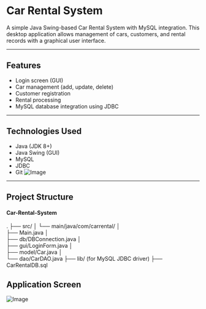 # Car Rental System

A simple Java Swing-based Car Rental System with MySQL integration. This desktop application allows management of cars, customers, and rental records with a graphical user interface.

---

## Features

- Login screen (GUI)
- Car management (add, update, delete)
- Customer registration
- Rental processing
- MySQL database integration using JDBC

---

## Technologies Used

- Java (JDK 8+)
- Java Swing (GUI)
- MySQL
- JDBC
- Git
![Image](https://github.com/user-attachments/assets/2c767359-1817-47db-ba99-3ae39618eb73)
---

## Project Structure

#### Car-Rental-System
.
├── src/ │   └── main/java/com/carrental/ │       
├── Main.java │       
├── db/DBConnection.java │       
├── gui/LoginForm.java │       
├── model/Car.java │       
└── dao/CarDAO.java 
├── lib/ (for MySQL JDBC driver) 
├── CarRentalDB.sql 



## Application Screen
![Image](https://github.com/user-attachments/assets/74707a50-a543-47c4-a4cb-7f36038201b7)
